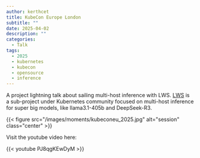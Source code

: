 ```yaml
---
author: kerthcet
title: KubeCon Europe London
subtitle: ""
date: 2025-04-02
description: ""
categories:
  - Talk
tags:
  - 2025
  - kubernetes
  - kubecon
  - opensource
  - inference
---
```


A project lightning talk about sailing multi-host inference with LWS. [LWS](https://github.com/kubernetes-sigs/lws) is a sub-project under Kubernetes community focused on multi-host inference for super big models, like llama3.1-405b and DeepSeek-R3.

{{< figure src="/images/moments/kubeconeu_2025.jpg" alt="session" class="center" >}}

Visit the youtube video here:

{{< youtube PJ8qgKEwDyM >}}
